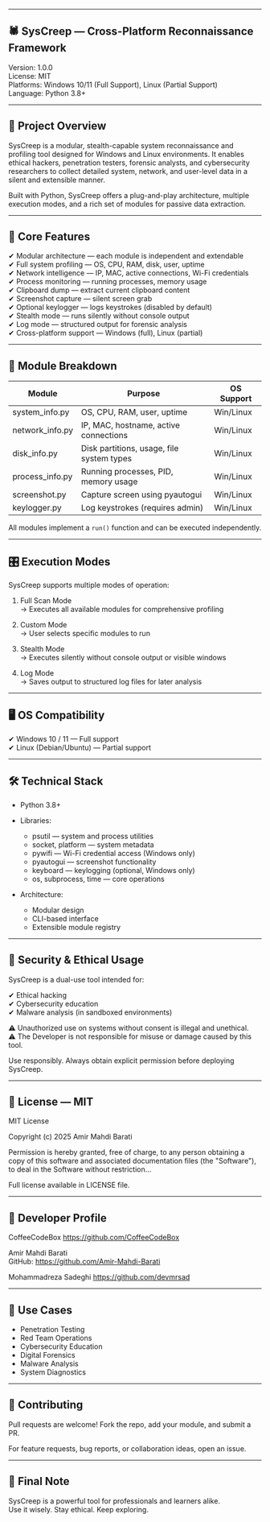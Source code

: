 --------------------------------------------------------------------------------
🕷️ SysCreep — Cross-Platform Reconnaissance Framework
--------------------------------------------------------------------------------

Version: 1.0.0  
License: MIT  
Platforms: Windows 10/11 (Full Support), Linux (Partial Support)  
Language: Python 3.8+  

--------------------------------------------------------------------------------
📌 Project Overview
--------------------------------------------------------------------------------

SysCreep is a modular, stealth-capable system reconnaissance and profiling tool
designed for Windows and Linux environments. It enables ethical hackers,
penetration testers, forensic analysts, and cybersecurity researchers to collect
detailed system, network, and user-level data in a silent and extensible manner.

Built with Python, SysCreep offers a plug-and-play architecture, multiple
execution modes, and a rich set of modules for passive data extraction.

--------------------------------------------------------------------------------
🧠 Core Features
--------------------------------------------------------------------------------

✔ Modular architecture — each module is independent and extendable  
✔ Full system profiling — OS, CPU, RAM, disk, user, uptime  
✔ Network intelligence — IP, MAC, active connections, Wi-Fi credentials  
✔ Process monitoring — running processes, memory usage  
✔ Clipboard dump — extract current clipboard content  
✔ Screenshot capture — silent screen grab  
✔ Optional keylogger — logs keystrokes (disabled by default)  
✔ Stealth mode — runs silently without console output  
✔ Log mode — structured output for forensic analysis  
✔ Cross-platform support — Windows (full), Linux (partial)

--------------------------------------------------------------------------------
🧩 Module Breakdown
--------------------------------------------------------------------------------

| Module             | Purpose                                      | OS Support |
|--------------------|----------------------------------------------|------------|
| system_info.py     | OS, CPU, RAM, user, uptime                   | Win/Linux  |
| network_info.py    | IP, MAC, hostname, active connections        | Win/Linux  |
| disk_info.py       | Disk partitions, usage, file system types    | Win/Linux  |
| process_info.py    | Running processes, PID, memory usage         | Win/Linux  |
| screenshot.py      | Capture screen using pyautogui               | Win/Linux  |
| keylogger.py       | Log keystrokes (requires admin)              | Win/Linux  |

All modules implement a `run()` function and can be executed independently.

--------------------------------------------------------------------------------
🎛️ Execution Modes
--------------------------------------------------------------------------------

SysCreep supports multiple modes of operation:

1. Full Scan Mode  
   → Executes all available modules for comprehensive profiling

2. Custom Mode  
   → User selects specific modules to run

3. Stealth Mode  
   → Executes silently without console output or visible windows

4. Log Mode  
   → Saves output to structured log files for later analysis

--------------------------------------------------------------------------------
🖥️ OS Compatibility
--------------------------------------------------------------------------------

✔ Windows 10 / 11 — Full support  
✔ Linux (Debian/Ubuntu) — Partial support 


--------------------------------------------------------------------------------
🛠️ Technical Stack
--------------------------------------------------------------------------------

- Python 3.8+
- Libraries:
    - psutil — system and process utilities
    - socket, platform — system metadata
    - pywifi — Wi-Fi credential access (Windows only)
    - pyautogui — screenshot functionality
    - keyboard — keylogging (optional, Windows only)
    - os, subprocess, time — core operations

- Architecture:
    - Modular design
    - CLI-based interface
    - Extensible module registry

--------------------------------------------------------------------------------
🔐 Security & Ethical Usage
--------------------------------------------------------------------------------

SysCreep is a dual-use tool intended for:

✔ Ethical hacking  
✔ Cybersecurity education  
✔ Malware analysis (in sandboxed environments)

⚠️ Unauthorized use on systems without consent is illegal and unethical.  
⚠️ The Developer is not responsible for misuse or damage caused by this tool.

Use responsibly. Always obtain explicit permission before deploying SysCreep.


--------------------------------------------------------------------------------
📄 License — MIT
--------------------------------------------------------------------------------

MIT License

Copyright (c) 2025 Amir Mahdi Barati

Permission is hereby granted, free of charge, to any person obtaining a copy
of this software and associated documentation files (the "Software"), to deal
in the Software without restriction...

Full license available in LICENSE file.

--------------------------------------------------------------------------------
👤 Developer Profile
--------------------------------------------------------------------------------

CoffeeCodeBox
https://github.com/CoffeeCodeBox

Amir Mahdi Barati  
GitHub: https://github.com/Amir-Mahdi-Barati 

Mohammadreza Sadeghi 
https://github.com/devmrsad

--------------------------------------------------------------------------------
🧠 Use Cases
--------------------------------------------------------------------------------

- Penetration Testing  
- Red Team Operations  
- Cybersecurity Education  
- Digital Forensics  
- Malware Analysis  
- System Diagnostics

--------------------------------------------------------------------------------
💬 Contributing
--------------------------------------------------------------------------------

Pull requests are welcome! Fork the repo, add your module, and submit a PR.

For feature requests, bug reports, or collaboration ideas, open an issue.

--------------------------------------------------------------------------------
📢 Final Note
--------------------------------------------------------------------------------

SysCreep is a powerful tool for professionals and learners alike.  
Use it wisely. Stay ethical. Keep exploring.

